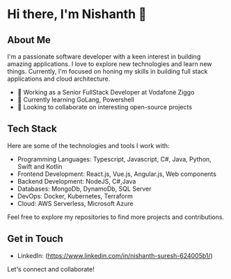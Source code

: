 # Hi there, I'm Nishanth 👋

## About Me

I'm a passionate software developer with a keen interest in building amazing applications. I love to explore new technologies and learn new things. Currently, I'm focused on honing my skills in building full stack applications and cloud architecture.

- 💼 Working as a Senior FullStack Developer at Vodafone Ziggo
- 🌱 Currently learning GoLang, Powershell
- 🔭 Looking to collaborate on interesting open-source projects


## Tech Stack

Here are some of the technologies and tools I work with:

- Programming Languages: Typescript, Javascript, C#, Java, Python, Swift and Kotlin
- Frontend Development: React.js, Vue.js, Angular.js, Web components
- Backend Development: NodeJS, C#,Java
- Databases: MongoDb, DynamoDb, SQL Server
- DevOps: Docker, Kubernetes, Terraform
- Cloud: AWS Serverless, Microsoft Azure


Feel free to explore my repositories to find more projects and contributions.

## Get in Touch

- LinkedIn: (https://www.linkedin.com/in/nishanth-suresh-624005b1/)

Let's connect and collaborate!